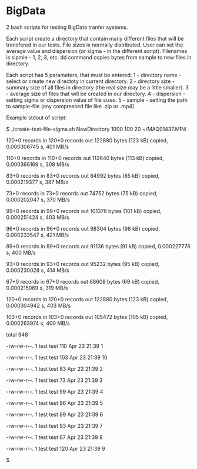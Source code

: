 BigData
=======
2 bash scripts for testing BigData tranfer systems.

Each script create a directory that contain many different files that will be transfered in our tests.
File sizes is normally distributed.
User can set the average value and dispersion (or sigma - in the different script).
Filenames is sipmle - 1, 2, 3, etc.
dd command copies bytes from sample to new files in directory.

Each script has 5 parameters, that must be entered:
1 - directory name - select or create new directoty in current directory.
2 - directory size - summary size of all files in directory (the real size may be a little smaller).
3 - average size of files that will be created in our directory.
4 - dispersion - setting sigma or dispersion value of file sizes.
5 - sample - setting the path to sample-file (any compressed file like .zip or .mp4). 

Example stdout of script:

$ ./create-test-file-sigma.sh NewDirectory 1000 100 20  ~/MAQ01437.MP4

120+0 records in
120+0 records out
122880 bytes (123 kB) copied, 0.000306745 s, 401 MB/s

110+0 records in
110+0 records out
112640 bytes (113 kB) copied, 0.000366169 s, 308 MB/s

83+0 records in
83+0 records out
84992 bytes (85 kB) copied, 0.000219377 s, 387 MB/s

73+0 records in
73+0 records out
74752 bytes (75 kB) copied, 0.000202047 s, 370 MB/s

99+0 records in
99+0 records out
101376 bytes (101 kB) copied, 0.000251424 s, 403 MB/s

96+0 records in
96+0 records out
98304 bytes (98 kB) copied, 0.000233547 s, 421 MB/s

89+0 records in
89+0 records out
91136 bytes (91 kB) copied, 0.000227776 s, 400 MB/s

93+0 records in
93+0 records out
95232 bytes (95 kB) copied, 0.000230028 s, 414 MB/s

67+0 records in
67+0 records out
68608 bytes (69 kB) copied, 0.000215069 s, 319 MB/s

120+0 records in
120+0 records out
122880 bytes (123 kB) copied, 0.000304942 s, 403 MB/s

103+0 records in
103+0 records out
105472 bytes (105 kB) copied, 0.000263974 s, 400 MB/s

total 948

-rw-rw-r--. 1 test test 110 Apr 23 21:39 1

-rw-rw-r--. 1 test test 103 Apr 23 21:39 10

-rw-rw-r--. 1 test test  83 Apr 23 21:39 2

-rw-rw-r--. 1 test test  73 Apr 23 21:39 3

-rw-rw-r--. 1 test test  99 Apr 23 21:39 4

-rw-rw-r--. 1 test test  96 Apr 23 21:39 5

-rw-rw-r--. 1 test test  89 Apr 23 21:39 6

-rw-rw-r--. 1 test test  93 Apr 23 21:39 7

-rw-rw-r--. 1 test test  67 Apr 23 21:39 8

-rw-rw-r--. 1 test test 120 Apr 23 21:39 9

$

